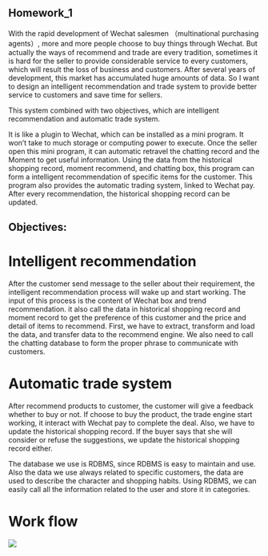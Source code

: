 ## Homework_1

With the rapid development of Wechat salesmen （multinational purchasing agents）, more and more people choose to buy things through Wechat. But actually the ways of recommend and trade are every tradition, sometimes it is hard for the seller to provide considerable service to every customers, which will result the loss of business and customers. After several years of development, this market has accumulated huge amounts of data. So I want to design an intelligent recommendation and trade system to provide better service to customers and save time for sellers. 

This system combined with two objectives, which are intelligent recommendation and automatic trade system.

It is like a plugin to Wechat, which can be installed as a mini program. It won’t take to much storage or computing power to execute. Once the seller open this mini program, it can automatic retravel the chatting record and the Moment to get useful information. Using the data from the historical shopping record, moment recommend, and chatting box, this program can form a intelligent recommendation of specific items for the customer. This program also provides the automatic trading system, linked to Wechat pay. After every recommendation, the historical shopping record can be updated.

## Objectives:

# Intelligent recommendation
After the customer send message to the seller about their requirement, the intelligent recommendation process will wake up and start working. The input of this process is the content of Wechat box and trend recommendation. it also call the data in historical shopping record and moment record to get the preference of this customer and the price and detail of items to recommend. First, we have to extract, transform and load the data, and transfer data to the recommend engine. We also need to call the chatting database to form the proper phrase to communicate with customers. 

# Automatic trade system
After recommend products to customer, the customer will give a feedback whether to buy or not. If choose to buy the product, the trade engine start working, it interact with Wechat pay to complete the deal. Also, we have to update the historical shopping record. If the buyer says that she will consider or refuse the suggestions, we update the historical shopping record either.

The database we use is RDBMS, since RDBMS is easy to maintain and use. Also the data we use always related to specific customers, the data are used to describe the character and shopping habits. Using RDBMS, we can easily call all the information related to the user and store it in categories.

# Work flow
![](http://www.baidu.com/img/bdlogo.gif)  

